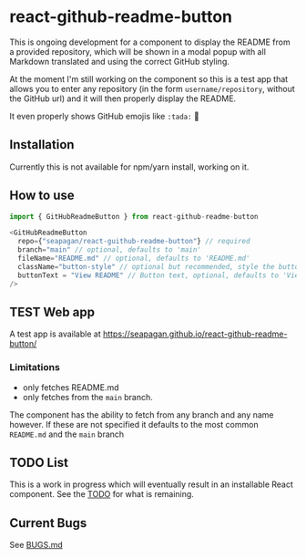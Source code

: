 # react-github-readme-button

This is ongoing development for a component to display the README from a
provided repository, which will be shown in a modal popup with all Markdown
translated and using the correct GitHub styling.

At the moment I'm still working on the component so this is a test app that
allows you to enter any repository (in the form `username/repository`, without
the GitHub url) and it will then properly display the README.

It even properly shows GitHub emojis like `:tada:` :tada:

## Installation

Currently this is not available for npm/yarn install, working on it.

## How to use

```javascript
import { GitHubReadmeButton } from react-github-readme-button

<GitHubReadmeButton
  repo={"seapagan/react-guithub-readme-button"} // required
  branch="main" // optional, defaults to 'main'
  fileName="README.md" // optional, defaults to 'README.md'
  className="button-style" // optional but recommended, style the button
  buttonText = "View README" // Button text, optional, defaults to 'View Readme'
/>
```

## TEST Web app

A test app is available at <https://seapagan.github.io/react-github-readme-button/>

### Limitations

- only fetches README.md
- only fetches from the `main` branch.

The component has the ability to fetch from any branch and any name however. If
these are not specified it defaults to the most common `README.md` and the
`main` branch

## TODO List

This is a work in progress which will eventually result in an installable React
component. See the [TODO](TODO.md) for what is remaining.

## Current Bugs

See [BUGS.md](BUGS.md)
